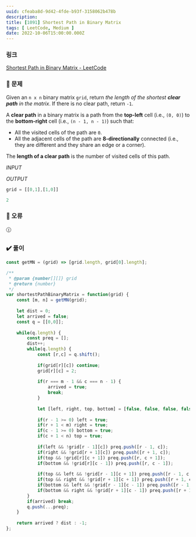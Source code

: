 ```yaml
---
uuid: cfeaba8d-9d42-4fde-b93f-3158062b478b
description: 
title: [1091] Shortest Path in Binary Matrix
tags: [ LeetCode, Medium ]
date: 2022-10-06T15:00:00.000Z
---
```








### 링크

[Shortest Path in Binary Matrix - LeetCode](https://leetcode.com/problems/shortest-path-in-binary-matrix/)

### 📝 문제

Given an `n x n` binary matrix `grid`, return *the length of the shortest **clear path** in the matrix*. If there is no clear path, return `-1`.

A **clear path** in a binary matrix is a path from the **top-left** cell (i.e., `(0, 0)`) to the **bottom-right** cell (i.e., `(n - 1, n - 1)`) such that:

- All the visited cells of the path are `0`.
- All the adjacent cells of the path are **8-directionally** connected (i.e., they are different and they share an edge or a corner).

The **length of a clear path** is the number of visited cells of this path.

*INPUT*

*OUTPUT*

```jsx
grid = [[0,1],[1,0]]
```

```jsx
2
```

### 🚨 오류

<aside>
🕧

</aside>

### ✔️ 풀이

```jsx
const getMN = (grid) => [grid.length, grid[0].length];

/**
 * @param {number[][]} grid
 * @return {number}
 */
var shortestPathBinaryMatrix = function(grid) {
    const [m, n] = getMN(grid);
    
    let dist = 0;
    let arrived = false;
    const q = [[0,0]];
    
    while(q.length) {
        const preq = [];
        dist++;
        while(q.length) {
            const [r,c] = q.shift();
            
            if(grid[r][c]) continue;
            grid[r][c] = 2;
            
            if(r === m - 1 && c === n - 1) {
                arrived = true;
                break;
            }
            
            let [left, right, top, bottom] = [false, false, false, false]
            
            if(r - 1 >= 0) left = true;
            if(r + 1 < m) right = true;
            if(c - 1 >= 0) bottom = true;
            if(c + 1 < n) top = true;
            
            if(left && !grid[r - 1][c]) preq.push([r - 1, c]);
            if(right && !grid[r + 1][c]) preq.push([r + 1, c]);
            if(top && !grid[r][c + 1]) preq.push([r, c + 1]);
            if(bottom && !grid[r][c - 1]) preq.push([r, c - 1]);
            
            if(top && left && !grid[r - 1][c + 1]) preq.push([r - 1, c + 1]);
            if(top && right && !grid[r + 1][c + 1]) preq.push([r + 1, c + 1]);
            if(bottom && left && !grid[r - 1][c - 1]) preq.push([r - 1, c - 1]);
            if(bottom && right && !grid[r + 1][c - 1]) preq.push([r + 1, c - 1]);
        }
        if(arrived) break;
        q.push(...preq);
    }
    
    return arrived ? dist : -1;
};
```